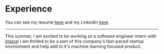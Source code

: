 # Experience
You can see my resume [here](http://torink.me/SERVER/resume.pdf) and my LinkedIn [here](https://www.linkedin.com/in/torin-kovach-56b17517b/).
* * *
This summer, I am excited to be working as a software engineer intern with [Impira](https://www.impira.com/)! I am thrilled to be a part of this company's fast-paced startup environment and help add to it's machine learning focused product.
<!--stackedit_data:
eyJoaXN0b3J5IjpbLTk1NzYzNDI4MiwxMzk2NTc0MTY1LC0xNz
IxNTIyMzc2XX0=
-->